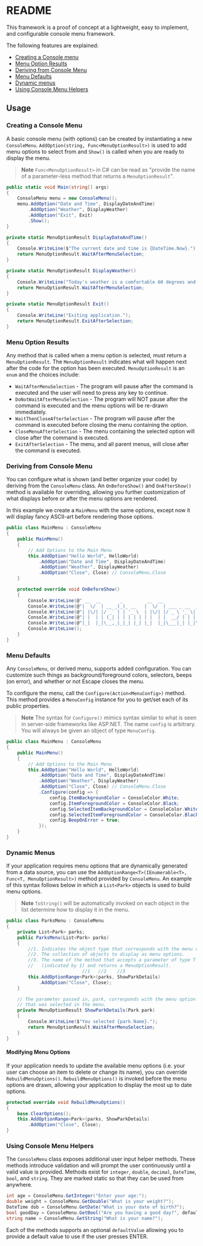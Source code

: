# README

This framework is a proof of concept at a lightweight, easy to implement, and configurable console menu framework. 

The following features are explained:


* [Creating a Console menu](#creating-a-console-menu)
* [Menu Option Results](#menu-option-results)
* [Deriving from Console Menu](#deriving-from-console-menu)
* [Menu Defaults](#menu-defaults)
* [Dynamic menus](#dynamic-menus)
* [Using Console Menu Helpers](#using-console-menu-helpers)


## Usage

### Creating a Console Menu

A basic console menu (with options) can be created by instantiating a new `ConsoleMenu`. `AddOption(string, Func<MenuOptionResult>)` is used to add menu options to select from and `Show()` is called when you are ready to display the menu.

> **Note** `Func<MenuOptionResult>` in C# can be read as "provide the name of a parameter-less method that returns a `MenuOptionResult`".

```csharp
public static void Main(string[] args)
{
    ConsoleMenu menu = new ConsoleMenu();
    menu.AddOption("Date and Time", DisplayDateAndTime)
        .AddOption("Weather", DisplayWeather)
        .AddOption("Exit", Exit)
        .Show();
}

private static MenuOptionResult DisplayDateAndTime()
{
    Console.WriteLine($"The current date and time is {DateTime.Now}.");
    return MenuOptionResult.WaitAfterMenuSelection;
}

private static MenuOptionResult DisplayWeather()
{
    Console.WriteLine("Today's weather is a comfortable 60 degrees and sunny.");
    return MenuOptionResult.WaitAfterMenuSelection;
}

private static MenuOptionResult Exit()
{
    Console.WriteLine("Exiting application.");
    return MenuOptionResult.ExitAfterSelection;
}
```

### Menu Option Results

Any method that is called when a menu option is selected, must return a `MenuOptionResult`. The `MenuOptionResult` indicates what will happen next after the code for the option has been executed. `MenuOptionResult` is an `enum` and the choices include:

* `WaitAfterMenuSelection` - The program will pause after the command is executed and the user will need to press any key to continue.
* `DoNotWaitAfterMenuSelection` - The program will NOT pause after the command is executed and the menu options will be re-drawn immediately.
* `WaitThenCloseAfterSelection` - The program will pause after the command is executed before closing the menu containing the option.
* `CloseMenuAfterSelection` - The menu containing the selected option will close after the command is executed.
* `ExitAfterSelection` - The menu, and all parent menus, will close after the command is executed.

### Deriving from Console Menu

You can configure what is shown (and better organize your code) by deriving from the `ConsoleMenu` class. An `OnBeforeShow()` and `OnAfterShow()` method is available for overriding, allowing you further customization of what displays before or after the menu options are rendered.

In this example we create a `MainMenu` with the same options, except now it will display fancy ASCII-art before rendering those options.


```csharp
public class MainMenu : ConsoleMenu
{
    public MainMenu()
    {
        // Add Options to the Main Menu
        this.AddOption("Hello World", HelloWorld)
            .AddOption("Date and Time", DisplayDateAndTime)
            .AddOption("Weather", DisplayWeather)
            .AddOption("Close", Close) // ConsoleMenu.Close
    }

    protected override void OnBeforeShow()
    {
        Console.WriteLine(@" __  __       _         __  __                  ");
        Console.WriteLine(@"|  \/  | __ _(_)_ __   |  \/  | ___ _ __  _   _ ");
        Console.WriteLine(@"| |\/| |/ _` | | '_ \  | |\/| |/ _ \ '_ \| | | |");
        Console.WriteLine(@"| |  | | (_| | | | | | | |  | |  __/ | | | |_| |");
        Console.WriteLine(@"|_|  |_|\__,_|_|_| |_| |_|  |_|\___|_| |_|\__,_|");
        Console.WriteLine();
    }    
}
```


### Menu Defaults

Any `ConsoleMenu`, or derived menu, supports added configuration. You can customize such things as background/foreground colors, selectors, beeps (on error), and whether or not Escape closes the menu.

To configure the menu, call the `Configure(Action<MenuConfig>)` method. This method provides a `MenuConfig` instance for you to get/set each of its public properties.

> **Note** The syntax for `Configure()` mimics syntax similar to what is seen in server-side frameworks like ASP.NET. The name `config` is arbitrary. You will always be given an object of type `MenuConfig`.

```csharp
public class MainMenu : ConsoleMenu
{
    public MainMenu()
    {
        // Add Options to the Main Menu
        this.AddOption("Hello World", HelloWorld)
            .AddOption("Date and Time", DisplayDateAndTime)
            .AddOption("Weather", DisplayWeather)
            .AddOption("Close", Close) // ConsoleMenu.Close
            .Configure(config => {
                config.ItemBackgroundColor = ConsoleColor.White;
                config.ItemForegroundColor = ConsoleColor.Black;
                config.SelectedItemBackgroundColor = ConsoleColor.White;
                config.SelectedItemForegroundColor = ConsoleColor.Black;                
                config.BeepOnError = true;
            });
    }
}
```

### Dynamic Menus

If your application requires menu options that are dynamically generated from a data source, you can use the `AddOptionRange<T>(IEnumerable<T>, Func<T, MenuOptionResult>)` method provided by `ConsoleMenu`. An example of this syntax follows below in which a `List<Park>` objects is used to build menu options.

> **Note** `ToString()` will be automatically invoked on each object in the list determine how to display it in the menu.

```csharp
public class ParksMenu : ConsoleMenu
{
    private List<Park> parks;
    public ParksMenu(List<Park> parks)
    {   
        //1. Indicates the object type that corresponds with the menu option.
        //2. The collection of objects to display as menu options.
        //3. The name of the method that accepts a parameter of type T 
        //   (indicated by 1) and returns a MenuOptionResult.
                            //1   //2    //3
        this.AddOptionRange<Park>(parks, ShowParkDetails)
            .AddOption("Close", Close);
    }

    // The parameter passed in, park, corresponds with the menu option
    // that was selected in the menu.
    private MenuOptionResult ShowParkDetails(Park park)
    {
        Console.WriteLine($"You selected {park.Name}.");
        return MenuOptionResult.WaitAfterMenuSelection;
    }
}
```

#### Modifying Menu Options

If your application needs to update the available menu options (i.e. your user can choose an item to delete or change its name), you can override `RebuildMenuOptions()`. `RebuildMenuOptions()` is invoked before the menu options are drawn, allowing your application to display the most up to date options. 

```csharp
protected override void RebuildMenuOptions()
{
    base.ClearOptions();
    this.AddOptionRange<Park>(parks, ShowParkDetails)
        .AddOption("Close", Close);
}
```

### Using Console Menu Helpers

The `ConsoleMenu` class exposes additional user input helper methods. These methods introduce validation and will prompt the user continuously until a valid value is provided. Methods exist for `integer`, `double`, `decimal`, `DateTime`, `bool`, and `string`. They are marked static so that they can be used from anywhere.

```csharp
int age = ConsoleMenu.GetInteger("Enter your age:");
double weight = ConsoleMenu.GetDouble("What is your weight?");
DateTime dob = ConsoleMenu.GetDate("What is your date of birth?");
bool goodDay = ConsoleMenu.GetBool("Are you having a good day?", defaultValue: true);
string name = ConsoleMenu.GetString("What is your name?");
```

Each of the methods supports an optional `defaultValue` allowing you to provide a default value to use if the user presses ENTER.
